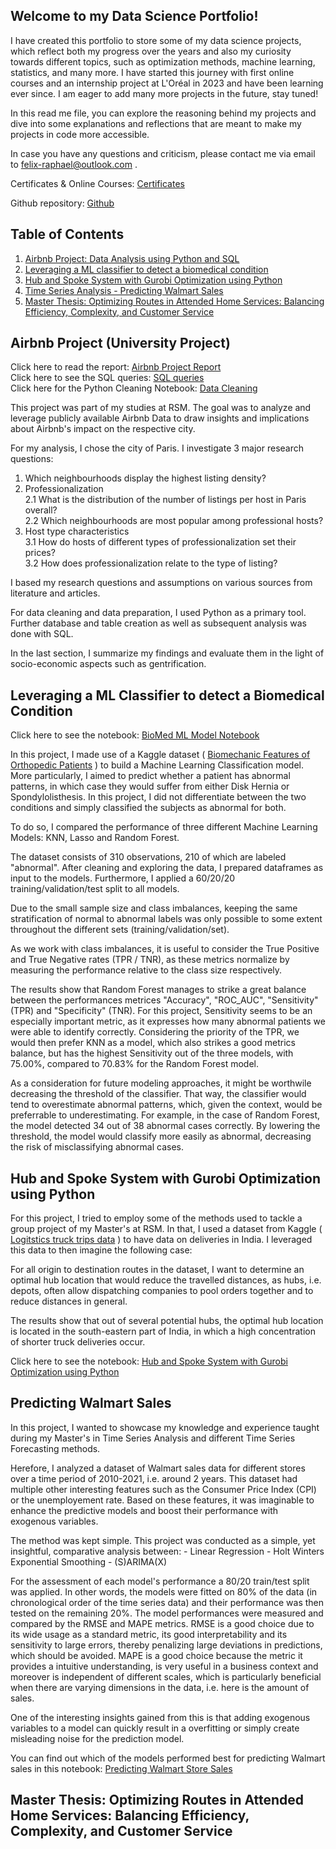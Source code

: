 ## Welcome to my Data Science Portfolio!

I have created this portfolio to store some of my data science projects, which reflect both my progress over the years and also my curiosity towards different topics, such as optimization methods, machine learning, statistics, and many more. I have started this journey with first online courses and an internship project at L'Oréal in 2023 and have been learning ever since. I am eager to add many more projects in the future, stay tuned!

In this read me file, you can explore the reasoning behind my projects and dive into some explanations and reflections that are meant to make my projects in code more accessible.

In case you have any questions and criticism, please contact me via email to felix-raphael@outlook.com .

Certificates & Online Courses: [Certificates](html_files/index.html)

Github repository: [Github](https://github.com/FelixRaph/Data-Science-Portfolio)

## Table of Contents

1. [Airbnb Project: Data Analysis using Python and SQL](#airbnb-project-data-analysis-using-python-and-sql)  
2. [Leveraging a ML classifier to detect a biomedical condition](#leveraging-a-ml-classifier-to-detect-a-biomedical-condition)  
3. [Hub and Spoke System with Gurobi Optimization using Python](#hub-and-spoke-system-with-gurobi-optimization-using-python)  
4. [Time Series Analysis - Predicting Walmart Sales](#time-series-analysis---predicting-walmart-sales)  
5. [Master Thesis: Optimizing Routes in Attended Home Services: Balancing Efficiency, Complexity, and Customer Service](#master-thesis-optimizing-routes-in-attended-home-services-balancing-efficiency-complexity-and-customer-service)





## Airbnb Project (University Project)

Click here to read the report: [Airbnb Project Report](Airbnb%20Project/Project%20Report.pdf) \
Click here to see the SQL queries: [SQL queries](Airbnb%20Project/SQL%20queries.txt) \
Click here for the Python Cleaning Notebook: [Data Cleaning](Airbnb%20Project/Data%20Cleaning.ipynb) 

This project was part of my studies at RSM. The goal was to analyze and leverage publicly available Airbnb Data to draw insights and implications about Airbnb's impact on the respective city. 

For my analysis, I chose the city of Paris. I investigate 3 major research questions:

1. Which neighbourhoods display the highest listing density?
2. Professionalization \
         2.1 What is the distribution of the number of listings per host in Paris overall? \
         2.2 Which neighbourhoods are most popular among professional hosts? 
3. Host type characteristics \
         3.1 How do hosts of different types of professionalization set their prices? \
         3.2 How does professionalization relate to the type of listing? 

I based my research questions and assumptions on various sources from literature and articles. 

For data cleaning and data preparation, I used Python as a primary tool. Further database and table creation as well as subsequent analysis was done with SQL.

In the last section, I summarize my findings and evaluate them in the light of socio-economic aspects such as gentrification.

## Leveraging a ML Classifier to detect a Biomedical Condition

Click here to see the notebook:
[BioMed ML Model Notebook](html_files/BioMed_Case_ML_Model_hmtlfile.html)

In this project, I made use of a Kaggle dataset ( [Biomechanic Features of Orthopedic Patients](https://www.kaggle.com/datasets/uciml/biomechanical-features-of-orthopedic-patients) ) to build a Machine Learning Classification model. More particularly, I aimed to predict whether a patient has abnormal patterns, in which case they would suffer from either Disk Hernia or Spondylolisthesis. In this project, I did not differentiate between the two conditions and simply classified the subjects as abnormal for both.

To do so, I compared the performance of three different Machine Learning Models: KNN, Lasso and Random Forest.

The dataset consists of 310 observations, 210 of which are labeled "abnormal". After cleaning and exploring the data, I prepared dataframes as input to the models. Furthermore, I applied a 60/20/20 training/validation/test split to all models.

Due to the small sample size and class imbalances, keeping the same stratification of normal to abnormal labels was only possible to some extent throughout the different sets (training/validation/set).

As we work with class imbalances, it is useful to consider the True Positive and True Negative rates (TPR / TNR), as these metrics normalize by measuring the performance relative to the class size respectively.

The results show that Random Forest manages to strike a great balance between the performances metrices "Accuracy", "ROC_AUC", "Sensitivity" (TPR) and "Specificity" (TNR). For this project, Sensitivity seems to be an especially important metric, as it expresses how many abnormal patients we were able to identify correctly. Considering the priority of the TPR, we would then prefer KNN as a model, which also strikes a good metrics balance, but has the highest Sensitivity out of the three models, with 75.00%, compared to 70.83% for the Random Forest model.

As a consideration for future modeling approaches, it might be worthwile decreasing the threshold of the classifier. That way, the classifier would tend to overestimate abnormal patterns, which, given the context, would be preferrable to underestimating. For example, in the case of Random Forest, the model detected 34 out of 38 abnormal cases correctly. By lowering the threshold, the model would classify more easily as abnormal, decreasing the risk of misclassifying abnormal cases.


## Hub and Spoke System with Gurobi Optimization using Python

For this project, I tried to employ some of the methods used to tackle a group project of my Master's at RSM. In that, I used a dataset from Kaggle ( [Logitstics truck trips data](https://www.kaggle.com/datasets/ramakrishnanthiyagu/delivery-truck-trips-data) ) to have data on deliveries in India. I leveraged this data to then imagine the following case:

For all origin to destination routes in the dataset, I want to determine an optimal hub location that would reduce the travelled distances, as hubs, i.e. depots, often allow dispatching companies to pool orders together and to reduce distances in general. 

The results show that out of several potential hubs, the optimal hub location is located in the south-eastern part of India, in which a high concentration of shorter truck deliveries occur.

Click here to see the notebook:
[Hub and Spoke System with Gurobi Optimization using Python](html_files/Gurobi_Optimization_Model.html)


## Predicting Walmart Sales

In this project, I wanted to showcase my knowledge and experience taught during my Master's in Time Series Analysis and different Time Series Forecasting methods. 

Herefore, I analyzed a dataset of Walmart sales data for different stores over a time period of 2010-2021, i.e. around 2 years. This dataset had multiple other interesting features such as the Consumer Price Index (CPI) or the unemployement rate. Based on these features, it was imaginable to enhance the predictive models and boost their performance with exogenous variables.

The method was kept simple. This project was conducted as a simple, yet insightful, comparative analysis between:
         - Linear Regression
         - Holt Winters Exponential Smoothing
         - (S)ARIMA(X)

For the assessment of each model's performance a 80/20 train/test split was applied. In other words, the models were fitted on 80% of the data (in chronological order of the time series data) and their performance was then tested on the remaining 20%. The model performances were measured and compared by the RMSE and MAPE metrics. RMSE is a good choice due to its wide usage as a standard metric, its good interpretability and its sensitivity to large errors, thereby penalizing large deviations in predictions, which should be avoided. MAPE is a good choice because the metric it provides a intuitive understanding, is very useful in a business context and moreover is independent of different scales, which is particularly beneficial when there are varying dimensions in the data, i.e. here is the amount of sales.

One of the interesting insights gained from this is that adding exogenous variables to a model can quickly result in a overfitting or simply create misleading noise for the prediction model. 

You can find out which of the models performed best for predicting Walmart sales in this notebook:
[Predicting Walmart Store Sales](html_files/Time_Series_Forecasting.html)


## Master Thesis: Optimizing Routes in Attended Home Services: Balancing Efficiency, Complexity, and Customer Service




